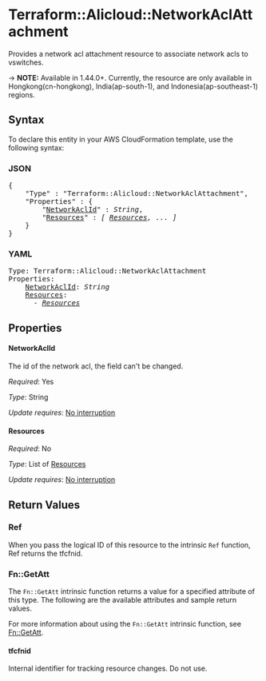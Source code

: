 # Terraform::Alicloud::NetworkAclAttachment

Provides a network acl attachment resource to associate network acls to vswitches.

-> **NOTE:** Available in 1.44.0+. Currently, the resource are only available in Hongkong(cn-hongkong), India(ap-south-1), and Indonesia(ap-southeast-1) regions.

## Syntax

To declare this entity in your AWS CloudFormation template, use the following syntax:

### JSON

<pre>
{
    "Type" : "Terraform::Alicloud::NetworkAclAttachment",
    "Properties" : {
        "<a href="#networkaclid" title="NetworkAclId">NetworkAclId</a>" : <i>String</i>,
        "<a href="#resources" title="Resources">Resources</a>" : <i>[ <a href="resources.md">Resources</a>, ... ]</i>
    }
}
</pre>

### YAML

<pre>
Type: Terraform::Alicloud::NetworkAclAttachment
Properties:
    <a href="#networkaclid" title="NetworkAclId">NetworkAclId</a>: <i>String</i>
    <a href="#resources" title="Resources">Resources</a>: <i>
      - <a href="resources.md">Resources</a></i>
</pre>

## Properties

#### NetworkAclId

The id of the network acl, the field can't be changed.

_Required_: Yes

_Type_: String

_Update requires_: [No interruption](https://docs.aws.amazon.com/AWSCloudFormation/latest/UserGuide/using-cfn-updating-stacks-update-behaviors.html#update-no-interrupt)

#### Resources

_Required_: No

_Type_: List of <a href="resources.md">Resources</a>

_Update requires_: [No interruption](https://docs.aws.amazon.com/AWSCloudFormation/latest/UserGuide/using-cfn-updating-stacks-update-behaviors.html#update-no-interrupt)

## Return Values

### Ref

When you pass the logical ID of this resource to the intrinsic `Ref` function, Ref returns the tfcfnid.

### Fn::GetAtt

The `Fn::GetAtt` intrinsic function returns a value for a specified attribute of this type. The following are the available attributes and sample return values.

For more information about using the `Fn::GetAtt` intrinsic function, see [Fn::GetAtt](https://docs.aws.amazon.com/AWSCloudFormation/latest/UserGuide/intrinsic-function-reference-getatt.html).

#### tfcfnid

Internal identifier for tracking resource changes. Do not use.

